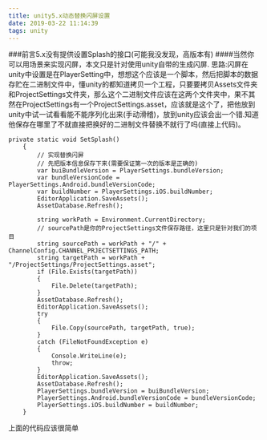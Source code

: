 ```yaml
---
title: unity5.x动态替换闪屏设置
date: 2019-03-22 11:14:39
tags: unity
---
```

###前言5.x没有提供设置Splash的接口(可能我没发现，高版本有)
####当然你可以用场景来实现闪屏，本文只是针对使用unity自带的生成闪屏.
思路:闪屏在unity中设置是在PlayerSetting中，想想这个应该是一个脚本，然后把脚本的数据存贮在二进制文件中，懂unity的都知道拷贝一个工程，只要要拷贝Assets文件夹和ProjectSettings文件夹，那么这个二进制文件应该在这两个文件夹中，果不其然在ProjectSettings有一个ProjectSettings.asset，应该就是这个了，把他放到unity中试一试看看能不能序列化出来(手动滑稽)，放到unity应该会出一个错.知道他保存在哪里了不就直接把换好的二进制文件替换不就行了吗(直接上代码)。
```Csharp
private static void SetSplash()
    {
        // 实现替换闪屏
        // 先把版本信息保存下来(需要保证第一次的版本是正确的)
        var buiBundleVersion = PlayerSettings.bundleVersion;
        var bundleVersionCode = PlayerSettings.Android.bundleVersionCode;
        var buildNumber = PlayerSettings.iOS.buildNumber;
        EditorApplication.SaveAssets();
        AssetDatabase.Refresh();

        string workPath = Environment.CurrentDirectory;
        // sourcePath是你的ProjectSettings文件保存路径，这里只是针对我们的项目
        string sourcePath = workPath + "/" + ChannelConfig.CHANNEL_PRJECTSETTINGS_PATH;
        string targetPath = workPath + "/ProjectSettings/ProjectSettings.asset";
        if (File.Exists(targetPath))
        {
            File.Delete(targetPath);
        }
        AssetDatabase.Refresh();
        EditorApplication.SaveAssets();
        try
        {
            File.Copy(sourcePath, targetPath, true);
        }
        catch (FileNotFoundException e)
        {
            Console.WriteLine(e);
            throw;
        }
        EditorApplication.SaveAssets();
        AssetDatabase.Refresh();
        PlayerSettings.bundleVersion = buiBundleVersion;
        PlayerSettings.Android.bundleVersionCode = bundleVersionCode;
        PlayerSettings.iOS.buildNumber = buildNumber;
    }
```
上面的代码应该很简单